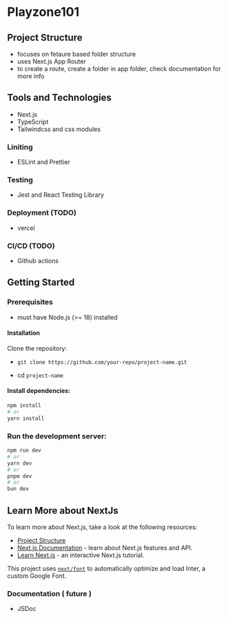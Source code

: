 # Playzone101

## Project Structure

- focuses on fetaure based folder structure
- uses Next.js App Router
- to create a route, create a folder in app folder, check documentation for more info

## Tools and Technologies

- Next.js
- TypeScript
- Tailwindcss and css modules

### Liniting

- ESLint and Prettier

### Testing

- Jest and React Testing Library

### Deployment (TODO)

- vercel

### CI/CD (TODO)

- Github actions

## Getting Started

### Prerequisites

- must have Node.js (>= 18) installed

#### Installation

Clone the repository:

- `git clone https://github.com/your-repo/project-name.git`

- cd `project-name`

#### Install dependencies:

```bash
npm install
# or
yarn install
```

### Run the development server:

```bash
npm run dev
# or
yarn dev
# or
pnpm dev
# or
bun dev
```

## Learn More about NextJs

To learn more about Next.js, take a look at the following resources:

- [Project Structure](https://nextjs.org/docs/getting-started/project-structure)
- [Next.js Documentation](https://nextjs.org/docs) - learn about Next.js features and API.
- [Learn Next.js](https://nextjs.org/learn) - an interactive Next.js tutorial.

This project uses [`next/font`](https://nextjs.org/docs/basic-features/font-optimization) to automatically optimize and load Inter, a custom Google Font.

### Documentation ( future )

- JSDoc
